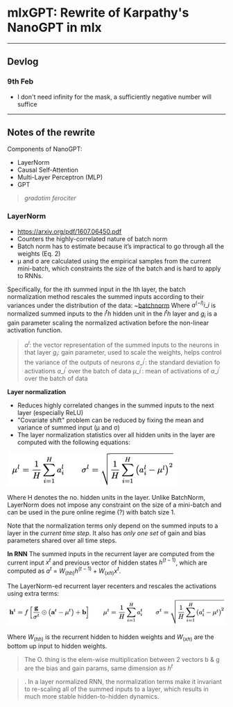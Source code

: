 # mlxGPT: Rewrite of Karpathy's NanoGPT in mlx

---
## Devlog
### 9th Feb
* I don't need infinity for the mask, a sufficiently negative number will suffice

---
## Notes of the rewrite
Components of NanoGPT:
* LayerNorm
* Causal Self-Attention
* Multi-Layer Perceptron (MLP)
* GPT

> *gradatim ferociter*

### LayerNorm
* https://arxiv.org/pdf/1607.06450.pdf
* Counters the highly-correlated nature of batch norm
* Batch norm has to estimate because it’s impractical to go through all the weights (Eq. 2)
* µ and σ are calculated using the empirical samples from the current mini-batch, which constraints the size of the batch and is hard to apply to RNNs. 

Specifically, for the ith summed input in the lth layer, the batch normalization method rescales the summed inputs according to their variances under the distribution of the data:
~[batchnorm](/images/batchnorm.png)
Where $a^(-l)i\_i$ is normalized summed inputs to the $i^th$ hidden unit in the $l^th$ layer and $g_i$ is a gain parameter scaling the normalized activation before the non-linear activation function.

> $a^l$: the vector representation of the summed inputs to the neurons in that layer
> $g_i$: gain parameter, used to scale the weights, helps control the variance of the outputs of neurons
> $σ\_i^'$: the standard deviation fo activations $a\_i^'$ over the batch of data
> $µ\_i^'$: mean of activations of $a\_i^'$ over the batch of data


**Layer normalization**
* Reduces highly correlated changes in the summed inputs to the next layer (especially ReLU)
* "Covariate shift" problem can be reduced by fixing the mean and variance of summed input (µ and σ) 
* The layer normalization statistics over all hidden units in the layer are computed with the following equations:

![layernorm](/images/layernorm.png)

Where H denotes the no. hidden units in the layer. Unlike BatchNorm, LayerNorm does not impose any constraint on the size of a mini-batch and can be used in the pure online regime (?) with batch size 1.

Note that the normalization terms only depend on the summed inputs to a layer in the *current time step*. It also has *only one set* of gain and bias parameters shared over all time steps.

**In RNN**
The summed inputs in the recurrent layer are computed from the current input $x^t$ and previous vector of hidden states $h^(t-1)$, which are computed as $a^t$ = $W_(hh)h^(t-1) + W_(xh)x^t$. 

The LayerNorm-ed recurrent layer recenters and rescales the activations using extra terms:
![extraterms](/images/extraterms.png)

Where $W_(hh)$ is the recurrent hidden to hidden weights and $W_(xh)$ are the bottom up input to hidden weights.
> The O. thing is the elem-wise multiplication between 2 vectors
> b & g are the bias and gain params, same dimension as $h^t$

>. In a layer normalized RNN, the normalization terms make it invariant to re-scaling all of the summed inputs to a layer, which results in much more stable hidden-to-hidden dynamics.









